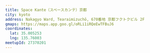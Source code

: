 ```yaml
---
title: Space Kante（スペースカンテ）京都
city: kyoto
address: Nakagyo Ward, Tearaimizuchō, 670番地 京都フクトクビル 2F
gmaps: https://maps.app.goo.gl/oRLi1iRQeEwTFBuJ6
coordinates:
  lat: 35.005253
  lng: 135.76003
meetupId: 27370201
---
```



